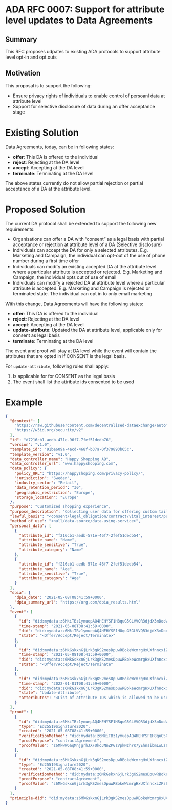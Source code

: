 # ADA RFC 0007: Support for attribute level updates to Data Agreements

## Summary

This RFC proposes udpates to existing ADA protocols to support attribute level opt-in and opt.outs

## Motivation

This proposal is to support the following:
* Ensure privacy rights of individuals to enable control of persoanl data at attribute level
* Support for selective disclosure of data during an offer acceptance stage

# Existing Solution

Data Agreements, today, can be in following states:

* **offer**: This DA is offered to the individual
* **reject**: Rejecting at the DA level
* **accept**: Accepting at the DA level
* **terminate**: Terminating at the DA level

The above states currently do not allow partial rejection or partial acceptance of a DA at the attribute level.

# Proposed Solution

The current DA protocol shall be extended to support the following new requirements: 

* Organisations can offer a DA with “consent” as a legal basis with partial acceptance or rejection at attribute level of a DA (Selective disclosure)
* Individuals can accept the DA for only a selected attributes. E.g. Marketing and Campaign, the individual can opt-out of the use of phone number during a first time offer
* Individuals can modify an existing accepted DA at the attribute level where a particular attribute is accepted or rejected. E:g. Marketing and Campaign, the individual opts out of use of email
* Individuals can modify a rejected DA at attribute level where a particular attribute is accepted. E.g. Marketing and Campaign is rejected or terminated state. The individual can opt in to only email marketing

With this change, Data Agreements will have the following states:

* **offer**: This DA is offered to the individual
* **reject**: Rejecting at the DA level
* **accept**: Accepting at the DA level
* **update-attribute**: Updated the DA at attribute level, applicable only for consent as legal basis
* **terminate**: Terminating at the DA level

The event and proof will stay at DA level while the event will contain the attributes that are opted in if CONSENT is the legal basis. 

For `update-attribute`, following rules shall apply:
1. Is applicable for for CONSENT as the legal basis
2. The event shall list the attribute ids consented to be used

# Example

```json
{
  "@context": [
    "https://raw.githubusercontent.com/decentralised-dataexchange/automated-data-agreements/main/interface-specs/data-agreement-schema/v1/data-agreement-schema-context.jsonld",
    "https://w3id.org/security/v2"
  ],
  "id": "d7216cb1-aedb-471e-96f7-7fef51dedb76",
  "version": "v1.0",
  "template_id": "91be609a-4acd-468f-b37a-0f379893b65c",
  "template_version": "v1.0",
  "data_controller_name": "Happy Shopping AB",
  "data_controller_url": "www.happyshopping.com",
  "data_policy": {
    "policy_URL": "https://happyshoping.com/privacy-policy/",
    "jurisdiction": "Sweden",
    "industry_sector": "Retail",
    "data_retention_period": "30",
    "geographic_restriction": "Europe",
    "storage_location": "Europe"
  },
  "purpose": "Customized shopping experience",
  "purpose_description": "Collecting user data for offering custom tailored shopping experience",
  "lawful_basis": "<consent/legal_obligation/contract/vital_interest/public_task/legitimate_interest>",
  "method_of_use": "<null/data-source/data-using-service>",
  "personal_data": [
    {
      "attribute_id": "f216cb1-aedb-571e-46f7-2fef51dedb54",
      "attribute_name": "Name",
      "attribute_sensitive": "True",
      "attribute_category": "Name"
    },
    {
      "attribute_id": "f216cb1-aedb-571e-46f7-2fef51dedb54",
      "attribute_name": "Age",
      "attribute_sensitive": "True",
      "attribute_category": "Age"
    }
  ],
  "dpia": {
    "dpia_date": "2021-05-08T08:41:59+0000",
    "dpia_summary_url": "https://org.com/dpia_results.html"
  },
  "event": [
    {
      "id": "did:mydata:z6MkiTBz1ymuepAQ4HEHYSF1H8quG5GLVVQR3djdX3mDooWp#1",
      "time-stamp": "2021-05-08T08:41:59+0000",
      "did": "did:mydata:z6MkiTBz1ymuepAQ4HEHYSF1H8quG5GLVVQR3djdX3mDooWp",
      "state": "<Offer/Accept/Reject/Terminate>"
    },
    {
      "id": "did:mydata:z6MkGskxnGjLrk3gKS2mesDpuwRBokeWcmrgHxUXfnncxiZP#2",
      "time-stamp": "2021-05-08T08:41:59+0000",
      "did": "did:mydata:z6MkGskxnGjLrk3gKS2mesDpuwRBokeWcmrgHxUXfnncxiZP",
      "state": "<Offer/Accept/Reject/Terminate"
    },
    {
      "id": "did:mydata:z6MkGskxnGjLrk3gKS2mesDpuwRBokeWcmrgHxUXfnncxiZP#2",
      "time-stamp": "2022-01-01T08:41:59+0000",
      "did": "did:mydata:z6MkGskxnGjLrk3gKS2mesDpuwRBokeWcmrgHxUXfnncxiZP",
      "state": "Update-Attribute",
      "atteributes": "<List of attribute IDs which is allowed to be used>"
    }
  ],
  "proof": [
    {
      "id": "did:mydata:z6MkiTBz1ymuepAQ4HEHYSF1H8quG5GLVVQR3djdX3mDooWp#1",
      "type": "Ed25519Signature2020",
      "created": "2021-05-08T08:41:59+0000",
      "verificationMethod": "did:mydata:z6MkiTBz1ymuepAQ4HEHYSF1H8quG5GLVVQR3djdX3mDooWp",
      "proofPurpose": "contractAgreement",
      "proofValue": "z6MkwW6aqMnjgrhJXFUko3NnZPGzVpkNzhYK7yEhnsibmLwLz6MkwW6aqMnjgrhJXFUko3NnZPGzVpkNzhYK7yEhnsibmLwL"
    },
    {
      "id": "did:mydata:z6MkGskxnGjLrk3gKS2mesDpuwRBokeWcmrgHxUXfnncxiZP#2",
      "type": "Ed25519Signature2020",
      "created": "2021-05-08T08:41:59+0000",
      "verificationMethod": "did:mydata:z6MkGskxnGjLrk3gKS2mesDpuwRBokeWcmrgHxUXfnncxiZP",
      "proofPurpose": "contractAgreement",
      "proofValue": "z6MkGskxnGjLrk3gKS2mesDpuwRBokeWcmrgHxUXfnncxiZPz6MkGskxnGjLrk3gKS2mesDpuwRBokeWcmrgHxUXfnncxiZP"
    }
  ],
  "principle-did": "did:mydata:z6MkGskxnGjLrk3gKS2mesDpuwRBokeWcmrgHxUXfnncxiZP"
}
```